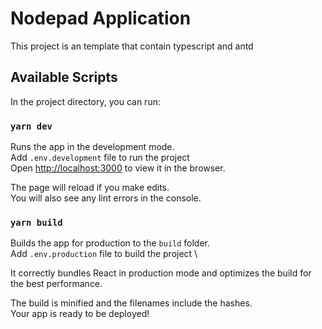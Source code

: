 # Nodepad Application

This project is an template that contain typescript and antd

## Available Scripts

In the project directory, you can run:

### `yarn dev`

Runs the app in the development mode.\
Add `.env.development` file to run the project \
Open [http://localhost:3000](http://localhost:3000) to view it in the browser.

The page will reload if you make edits.\
You will also see any lint errors in the console.

### `yarn build`

Builds the app for production to the `build` folder.\
Add `.env.production` file to build the project \

It correctly bundles React in production mode and optimizes the build for the best performance.

The build is minified and the filenames include the hashes.\
Your app is ready to be deployed!
